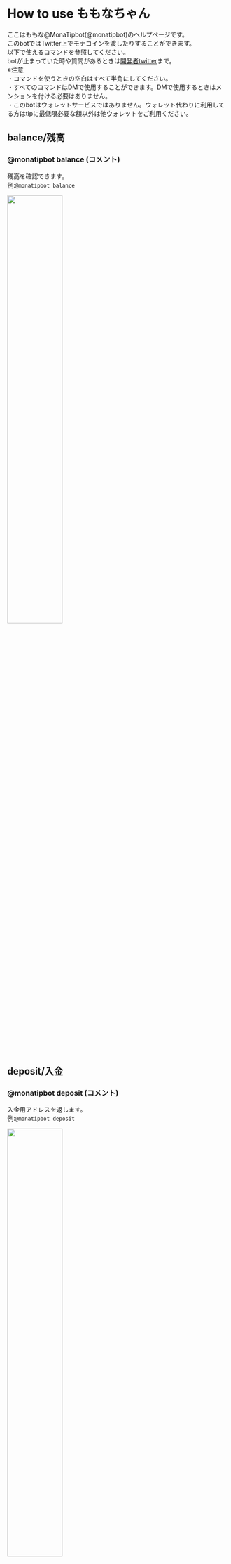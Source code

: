 # How to use ももなちゃん

ここはももな@MonaTipbot(@monatipbot)のヘルプページです。  
このbotではTwitter上でモナコインを渡したりすることができます。  
以下で使えるコマンドを参照してください。  
botが止まっていた時や質問があるときは[開発者twitter](https://twitter.com/tra_sta)まで。  
※注意    
・コマンドを使うときの空白はすべて半角にしてください。  
・すべてのコマンドはDMで使用することができます。DMで使用するときはメンションを付ける必要はありません。  
・このbotはウォレットサービスではありません。ウォレット代わりに利用してる方はtipに最低限必要な額以外は他ウォレットをご利用ください。    

## balance/残高
### @monatipbot balance (コメント)
残高を確認できます。  
例:`@monatipbot balance`  

<img src="https://imgur.com/eQhmmZe.png" alt="" width="50%" height="50%">  

## deposit/入金  
### @monatipbot deposit (コメント)  
入金用アドレスを返します。  
例:`@monatipbot deposit`  

<img src="https://imgur.com/FGMNyHo.png" alt="" width="50%" height="50%">  

## withdraw/出金
### @monatipbot withdraw 受取MONAアドレス 出金額
指定した額を出金することができます。DMでの確認を行うのでbotをフォローするかDMの開放をお願いします。  
例:`@monatipbot withdraw EXAMPleAdDreSS 10`  

<img src="https://imgur.com/MJdQal4.png" alt="" width="50%" height="50%">  

## withdrawall/全額出金
### @monatipbot withdrawall 受取MONAアドレス
botに預けている残高すべてを出金することができます。DMでの確認を行うのでbotをフォローするかDMの開放をお願いします。  
例:`@monatipbot withdrawall EXAMPleAdDreSS`    

## tip/send/投げ銭/送金
### @monatipbot send @twitterアカウント 送金額 (コメント)  
指定された額のMONAを相手に送ります。  
例:`@monatipbot tip @tra_sta 3.9 ありがとう！`  
### @monatipbot tip @monatipbot 投銭額  
で開発者に寄付できます。サーバー維持費に使うので是非投げ銭ください。 

<img src="https://imgur.com/PowlA5x.png" alt="" width="50%" height="50%">  


## thanks
### @monatipbot send @￰twitterアカウント (コメント)
0.39MONAを相手に送ります。
例:`@monatipbot thanks @tra_sta yay!` 

